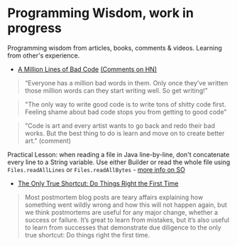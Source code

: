 # Programming Wisdom, work in progress

Programming wisdom from articles, books, comments & videos. Learning from other's experience.

* [A Million Lines of Bad Code](http://varianceexplained.org/programming/bad-code/) [(Comments on HN)](https://news.ycombinator.com/item?id=9396694)

> “Everyone has a million bad words in them. Only once they’ve written those million words can they start writing well. So get writing!”

> "The only way to write good code is to write tons of shitty code first. Feeling shame about bad code stops you from getting to good code"

> "Code is art and every artist wants to go back and redo their bad works. But the best thing to do is learn and move on to create better art." (comment)

Practical Lesson: when reading a file in Java line-by-line, don't concatenate every line to a String variable. Use either Builder or read the whole file using `Files.readAllLines` or `Files.readAllBytes` - [more info on SO](http://stackoverflow.com/questions/326390/how-to-create-a-java-string-from-the-contents-of-a-file)

* [The Only True Shortcut: Do Things Right the First Time](https://playfab.com/blog/2015/03/10/how-playfab-migrated-ec2-classic-vpc-zero-downtime)

> Most postmortem blog posts are teary affairs explaining how something went wildly wrong and how this will not happen again, but we think postmortems are useful for any major change, whether a success or failure. It’s great to learn from mistakes, but it’s also useful to learn from successes that demonstrate due diligence to the only true shortcut: Do things right the first time.
